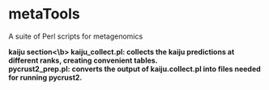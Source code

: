 # metaTools
A suite of Perl scripts for metagenomics

<b>kaiju section<\b>
kaiju_collect.pl: collects the kaiju predictions at different ranks, creating convenient tables.  
pycrust2_prep.pl: converts the output of kaiju.collect.pl into files needed for running pycrust2.  
